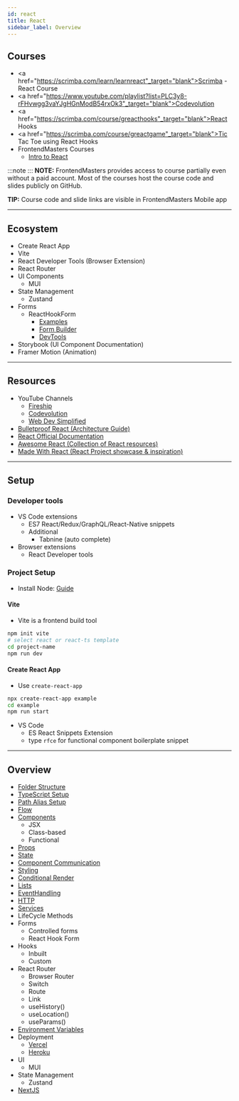```yaml
---
id: react
title: React
sidebar_label: Overview
---
```


## Courses

- <a href="https://scrimba.com/learn/learnreact"_target="blank">Scrimba - React Course</a>
- <a href="https://www.youtube.com/playlist?list=PLC3y8-rFHvwgg3vaYJgHGnModB54rxOk3"_target="blank">Codevolution</a>
- <a href="https://scrimba.com/course/greacthooks"_target="blank">React Hooks</a>
- <a href="https://scrimba.com/course/greactgame"_target="blank">Tic Tac Toe using React Hooks</a>
- FrontendMasters Courses
  - <a href="https://btholt.github.io/complete-intro-to-react-v6/" target="blank">Intro to React</a>

:::note
:::
**NOTE:** FrontendMasters provides access to course partially even without a paid account. Most of the courses host the course code and slides publicly on GitHub.

**TIP:** Course code and slide links are visible in FrontendMasters Mobile app

---

## Ecosystem

- Create React App
- Vite
- React Developer Tools (Browser Extension)
- React Router
- UI Components
  - MUI
- State Management
  - Zustand
- Forms
  - ReactHookForm
    - <a href="https://github.com/react-hook-form/react-hook-form/tree/master/examples" target="blank">Examples</a>
    - <a href="https://react-hook-form.com/form-builder" target="blank">Form Builder</a>
    - <a href="https://react-hook-form.com/dev-tools" target="blank">DevTools</a>
- Storybook (UI Component Documentation)
- Framer Motion (Animation)

---

## Resources

- YouTube Channels
  - <a href="https://www.youtube.com/playlist?list=PL0vfts4VzfNgUUEtEjxDVfh4iocVR3qIb" _target="blank">Fireship</a>
  - <a href="https://www.youtube.com/c/Codevolution/playlists" _target="blank">Codevolution</a>
  - <a href="https://www.youtube.com/playlist?list=PLZlA0Gpn_vH_NT5zPVp18nGe_W9LqBDQK" _target="blank">Web Dev Simplified</a>
- <a href="https://github.com/alan2207/bulletproof-react" _target="blank">Bulletproof React (Architecture Guide)</a>
- <a href="https://reactjs.org" _target="blank">React Official Documentation</a>
- <a href="https://github.com/enaqx/awesome-react" _target="blank">Awesome React (Collection of React resources)</a>
- <a href="https://madewithreactjs.com/" _target="blank">Made With React (React Project showcase & inspiration)</a>

---

## Setup

### Developer tools

- VS Code extensions
  - ES7 React/Redux/GraphQL/React-Native snippets
  - Additional
    - Tabnine (auto complete)
- Browser extensions
  - React Developer tools

### Project Setup

- Install Node: [Guide](../../languages/node/node)

#### Vite

- Vite is a frontend build tool

```bash
npm init vite
# select react or react-ts template
cd project-name
npm run dev
```

#### Create React App

- Use `create-react-app`

```bash
npx create-react-app example
cd example
npm run start
```

- VS Code
  - ES React Snippets Extension
  - type `rfce` for functional component boilerplate snippet

---

## Overview

- [Folder Structure](react-folder-structure)
- [TypeScript Setup](react-typescript)
- [Path Alias Setup](react-path-alias)
- [Flow](react-flow)
- [Components](react-components)
  - JSX
  - Class-based
  - Functional
- [Props](react-props)
- [State](react-state)
- [Component Communication](react-component-communication)
- [Styling](react-styling)
- [Conditional Render](react-conditional-render)
- [Lists](react-lists)
- [EventHandling](react-event-handling)
- [HTTP](react-http)
- [Services](react-services)
- LifeCycle Methods
- Forms
  - Controlled forms
  - React Hook Form
- Hooks
  - Inbuilt
  - Custom
- React Router
  - Browser Router
  - Switch
  - Route
  - Link
  - useHistory()
  - useLocation()
  - useParams()
- [Environment Variables](react-env)
- Deployment
  - [Vercel](../../deployment/vercel)
  - [Heroku](../../deployment/heroku#react)
- UI
  - MUI
- State Management
  - Zustand
- [NextJS](../next/next)
